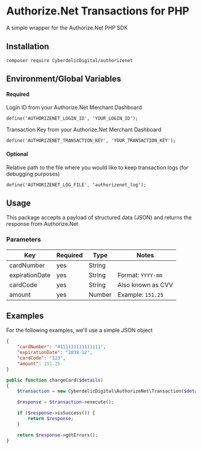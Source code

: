 # Authorize.Net Transactions for PHP
A simple wrapper for the Authorize.Net PHP SDK

## **Installation**
    composer require CyberdelicDigital/authorizenet

## **Environment/Global Variables**
#### Required
Login ID from your Authorize.Net Merchant Dashboard

    define('AUTHORIZENET_LOGIN_ID', 'YOUR_LOGIN_ID');

Transaction Key from your Authorize.Net Merchant Dashboard

    define('AUTHORIZENET_TRANSACTION_KEY', 'YOUR_TRANSACTION_KEY');


#### Optional
Relative path to the file where you would like to keep transaction logs (for debugging purposes)

    define('AUTHORIZENET_LOG_FILE', 'authorizenet_log');

## **Usage**
This package accepts a payload of structured data (JSON) and returns the response from Authorize.Net

### **Parameters**
| Key | Required | Type | Notes |
|-----|----------|------|-------|
| cardNumber | yes | String |
| expirationDate | yes | String | Format: `YYYY-mm`
| cardCode | yes | String | Also known as CVV
| amount | yes | Number | Example: `151.25`

## **Examples**
For the following examples, we'll use a simple JSON object
```json
{
    "cardNumber": "4111111111111111",
    "expirationDate": "2038-12",
    "cardCode": "123",
    "amount": 151.25
}
```

```php
public function chargeCard($details)
{
    $transaction = new CyberdelicDigital\AuthorizeNet\Transaction($details);

    $response = $transaction->execute();

    if ($response->isSuccess()) {
        return $response;
    }

    return $response->getErrors();
}
```



